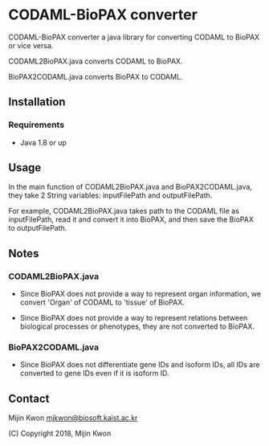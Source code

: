 # CODAML-BioPAX converter
CODAML-BioPAX converter a java library for converting CODAML to BioPAX or vice versa.

CODAML2BioPAX.java converts CODAML to BioPAX.

BioPAX2CODAML.java converts BioPAX to CODAML.

## Installation

### Requirements
* Java 1.8 or up

## Usage
In the main function of CODAML2BioPAX.java and BioPAX2CODAML.java, they take 2 String variables: inputFilePath and outputFilePath.

For example, CODAML2BioPAX.java takes path to the CODAML file as inputFilePath, read it and convert it into BioPAX, and then save the BioPAX to outputFilePath.

## Notes

### CODAML2BioPAX.java
* Since BioPAX does not provide a way to represent organ information, we convert 'Organ' of CODAML to 'tissue' of BioPAX.

* Since BioPAX does not provide a way to represent relations between biological processes or phenotypes, they are not converted to BioPAX.

### BioPAX2CODAML.java
* Since BioPAX does not differentiate gene IDs and isoform IDs, all IDs are converted to gene IDs even if it is isoform ID.

## Contact
Mijin Kwon mjkwon@biosoft.kaist.ac.kr

(C) Copyright 2018, Mijin Kwon
